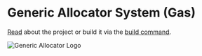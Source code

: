 # Generic Allocator System (Gas)

[Read](../net.splitcells.gel.doc/README.md) about the project or build it via the [build command](./bin/build).

![Generic Allocator Logo](http://splitcells.net/net/splitcells/martins/avots/website/images/license.standard/white.project.logo.generic.allocator.jpg)
